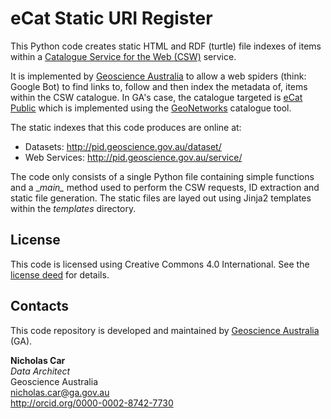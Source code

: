 # eCat Static URI Register
This Python code creates static HTML and RDF (turtle) file indexes of items within a [Catalogue 
Service for the Web (CSW)](https://en.wikipedia.org/wiki/Catalog_Service_for_the_Web) service.

It is implemented by [Geoscience Australia](http://www.ga.gov.au) to allow a web spiders (think: Google Bot) to find 
links to, follow and then index the metadata of, items within the CSW catalogue. In GA's case, the catalogue targeted is 
[eCat Public](http://ecat.ga.gov.au/geonetwork/) which is implemented using the 
[GeoNetworks](http://geonetwork-opensource.org/) catalogue tool.

The static indexes that this code produces are online at:

* Datasets: <http://pid.geoscience.gov.au/dataset/>
* Web Services: <http://pid.geoscience.gov.au/service/>

The code only consists of a single Python file containing simple functions and a \__main\__ method used to perform the 
CSW requests, ID extraction and static file generation. The static files are layed out using Jinja2 templates within
the _templates_ directory.


## License
This code is licensed using Creative Commons 4.0 International. See the [license deed](LICENSE) for details.

## Contacts
This code repository is developed and maintained by [Geoscience Australia](http://www.ga.gov.au) (GA).

**Nicholas Car**  
*Data Architect*  
Geoscience Australia  
<nicholas.car@ga.gov.au>   
<http://orcid.org/0000-0002-8742-7730>  
